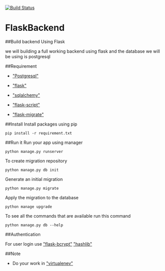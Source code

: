 [![Build Status](https://travis-ci.org/iamrajhans/FlaskBackend.svg?branch=master)](https://travis-ci.org/iamrajhans/FlaskBackend)
# FlaskBackend

##Build backend Using Flask

we will building a full working backend using flask and the database we will be
using is postgresql

##Requirement
- ["Postgresql"](https://www.postgresql.org/docs/9.4/static/tutorial-start.html)

- ["flask"](http://flask.pocoo.org/)

- ["sqlalchemy"](http://www.sqlalchemy.org/)

- ["flask-script"](https://flask-script.readthedocs.io/en/latest/)

- ["flask-migrate"](https://flask-migrate.readthedocs.io/en/latest/)

##Install
Install packages using pip

`pip install -r requirement.txt`

##Run it
Run your app using manager

`python manage.py runserver`

To create migration repository 

`python manage.py db init`

Generate an initial migration 

`python manage.py migrate`

Apply the migration to the database

`python manage upgrade`

To see all the commands that are available run this command

`python manage.py db --help`


##Authentication

For user login use ["flask-bcrypt"](https://flask-bcrypt.readthedocs.io/en/latest/)
["hashlib"](https://docs.python.org/2/library/hashlib.html)


##Note
- Do your work in ["virtualenev"](http://docs.python-guide.org/en/latest/dev/virtualenvs/)
